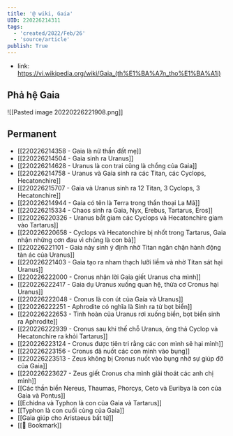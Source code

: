 ```yaml
---
title: '@ wiki, Gaia'
UID: 220226214311
tags:
  - 'created/2022/Feb/26'
  - 'source/article'
publish: True
---
```

- link: https://vi.wikipedia.org/wiki/Gaia_(th%E1%BA%A7n_tho%E1%BA%A1i)

## Phả hệ Gaia
![[Pasted image 20220226221908.png]]

## Permanent
- [[220226214358 - Gaia là nữ thần đất mẹ]]
- [[220226214504 - Gaia sinh ra Uranus]]
- [[220226214628 - Uranus là con trai cũng là chồng của Gaia]]
- [[220226214758 - Uranus và Gaia sinh ra các Titan, các Cyclops, Hecatonchire]]
- [[220226215707 - Gaia và Uranus sinh ra 12 Titan, 3 Cyclops, 3 Hecatonchire]]
- [[220226214944 - Gaia có tên là Terra trong thần thoại La Mã]]
- [[220226215334 - Chaos sinh ra Gaia, Nyx, Erebus, Tartarus, Eros]]
- [[220226220326 - Uranus bắt giam các Cyclops và Hecatonchire giam vào Tartarus]]
- [[220226220658 - Cyclops và Hecatonchire bị nhốt trong Tartarus, Gaia nhận những cơn đau vì chúng là con bà]]
- [[220226221101 - Gaia nảy sinh ý định nhờ Titan ngăn chặn hành động tàn ác của Uranus]]
- [[220226221403 - Gaia tạo ra nham thạch lưỡi liềm và nhờ Titan sát hại Uranus]]
- [[220226222000 - Cronus nhận lời Gaia giết Uranus cha mình]]
- [[220226222417 - Gaia dụ Uranus xuống quan hệ, thừa cơ Cronus hại Uranus]]
- [[220226222048 - Cronus là con út của Gaia và Uranus]]
- [[220226222251 - Aphrodite có nghĩa là Sinh ra từ bọt biển]]
- [[220226222653 - Tinh hoàn của Uranus rơi xuống biển, bọt biển sinh ra Aphrodite]]
- [[220226222939 - Cronus sau khi thế chỗ Uranus, ông thả Cyclop và Hecatonchire ra khỏi Tartarus]]
- [[220226223124 - Cronus được tiên tri rằng các con mình sẽ hại mình]]
- [[220226223156 - Cronus đã nuốt các con mình vào bụng]]
- [[220226223513 - Zeus không bị Cronus nuốt vào bụng nhờ sự giúp đỡ của Gaia]]
- [[220226223627 - Zeus giết Cronus cha mình giải thoát các anh chị mình]]
- [[Các thần biển Nereus, Thaumas, Phorcys, Ceto và Euribya là con của Gaia và Pontus]]
- [[Echidna và Typhon là con của Gaia và Tartarus]]
- [[Typhon là con cuối cùng của Gaia]]
- [[Gaia giúp cho Aristaeus bất tử]]
- [[📑 Bookmark]]
